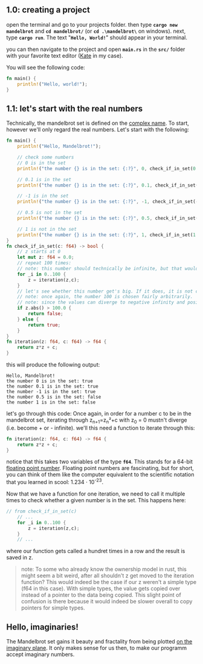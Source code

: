 ## 1.0: creating a project

open the terminal and go to your projects folder. then type **`cargo new mandelbrot`** and **`cd mandelbrot/`** (or **`cd .\mandelbrot\`** on windows).
next, type **`cargo run`**. The text "**`Hello, World!`**" should appear in your terminal.

you can then navigate to the project and open **`main.rs`** in the **`src/`** folder with your favorite text editor ([Kate](https://kate-editor.org/) in my case).

You will see the following code:
```rust
fn main() {
    println!("Hello, world!");
}
```

## 1.1: let's start with the real numbers

Technically, the mandelbrot set is defined on the [complex name](https://en.wikipedia.org/wiki/Complex_plane/). To start, however we'll only regard the real numbers. Let's start with the following:
```rust
fn main() {
    println!("Hello, Mandelbrot!");

    // check some numbers
    // 0 is in the set
    println!("the number {} is in the set: {:?}", 0, check_if_in_set(0.0));

    // 0.1 is in the set
    println!("the number {} is in the set: {:?}", 0.1, check_if_in_set(0.1));

    // -1 is in the set
    println!("the number {} is in the set: {:?}", -1, check_if_in_set(-1.0));

    // 0.5 is not in the set
    println!("the number {} is in the set: {:?}", 0.5, check_if_in_set(0.5));

    // 1 is not in the set
    println!("the number {} is in the set: {:?}", 1, check_if_in_set(1.0));
}
fn check_if_in_set(c: f64) -> bool {
    // z starts at 0
    let mut z: f64 = 0.0;
    // repeat 100 times:
    // note: this number should technically be infinite, but that would not be calculatable.
    for _i in 0..100 {
        z = iteration(z,c);
    }
    // let's see whether this number get's big. If it does, it is not contained in the mandelbrot set
    // note: once again, the number 100 is chosen fairly arbitrarily.
    // note: since the values can diverge to negative infinity and positive infinity we'll need to use the absolute value
    if z.abs() > 100.0 {
        return false;
    } else {
        return true;
    }
}
fn iteration(z: f64, c: f64) -> f64 {
    return z*z + c;
}
```
this will produce the following output:
```
Hello, Mandelbrot!
the number 0 is in the set: true
the number 0.1 is in the set: true
the number -1 is in the set: true
the number 0.5 is in the set: false
the number 1 is in the set: false
```
let's go through this code:
Once again, in order for a number c to be in the mandelbrot set, iterating through z<sub>n+1</sub>=z<sub>n</sub>²+c with z<sub>0</sub> = 0 mustn't diverge (i.e. become + or - infinite).
we'll this need a function to iterate through this:
```rust
fn iteration(z: f64, c: f64) -> f64 {
    return z*z + c;
}
```
notice that this takes two variables of the type **`f64`**. This stands for a 64-bit [floating point number](https://en.wikipedia.org/wiki/Floating-point_arithmetic). Floating point numbers are fascinating, but for short, you can think of them like the computer equivalent to the scientific notation that you learned in scool: 1.234 ⋅ 10<sup>-23</sup>.

Now that we have a function for one iteration, we need to call it multiple times to check whether a given number is in the set. This happens here:
```rust
// from check_if_in_set(c)
    // ...
    for _i in 0..100 {
        z = iteration(z,c);
    }
    // ...
```
where our function gets called a hundret times in a row and the result is saved in z.

> note: To some who already know the ownership model in rust, this might seem a bit weird, after all shouldn't z get moved to the iteration function? This would indeed be the case if our z weren't a simple type (f64 in this case). With simple types, the value gets copied over instead of a pointer to the data being copied. This slight point of confusion is there because it would indeed be slower overall to copy pointers for simple types.

## Hello, imaginaries!
The Mandelbrot set gains it beauty and fractality from being plotted [on the imaginary plane](https://en.wikipedia.org/wiki/Complex_number). It only makes sense for us then, to make our programm accept imaginary numbers.

